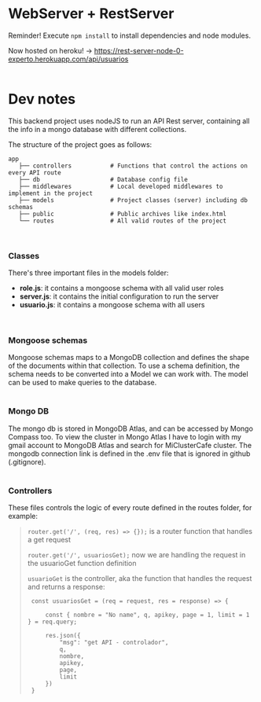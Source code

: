 # WebServer + RestServer

Reminder! Execute ```npm install``` to install dependencies and node modules.

Now hosted on heroku! -> https://rest-server-node-0-experto.herokuapp.com/api/usuarios
<br/><br/>

# Dev notes

This backend project uses nodeJS to run an API Rest server, containing all the info in a mongo database with different collections.

The structure of the project goes as follows:
```
app
   ├── controllers           # Functions that control the actions on every API route
   ├── db                    # Database config file
   ├── middlewares           # Local developed middlewares to implement in the project
   ├── models                # Project classes (server) including db schemas
   ├── public                # Public archives like index.html
   └── routes                # All valid routes of the project
```
<br/>

### Classes

There's three important files in the models folder:
- **role.js**: it contains a mongoose schema with all valid user roles
- **server.js**: it contains the initial configuration to run the server
- **usuario.js**: it contains a mongoose schema with all users
<br/>

### Mongoose schemas

Mongoose schemas maps to a MongoDB collection and defines the shape of the documents within that collection.
To use a schema definition, the schema needs to be converted into a Model we can work with.
The model can be used to make queries to the database.
<br/><br/>

### Mongo DB

The mongo db is stored in MongoDB Atlas, and can be accessed by Mongo Compass too.
To view the cluster in Mongo Atlas I have to login with my gmail account to MongoDB Atlas and search for MiClusterCafe cluster.
The mongodb connection link is defined in the .env file that is ignored in github (.gitignore).
<br/><br/>

### Controllers

These files controls the logic of every route defined in the routes folder, for example:
> ```router.get('/', (req, res) => {});``` is a router function that handles a get request
> 
> ```router.get('/', usuariosGet);``` now we are handling the request in the usuarioGet function definition
> 
> ```usuarioGet``` is the controller, aka the function that handles the request and returns a response:
>
> ```
>  const usuariosGet = (req = request, res = response) => {
>
>      const { nombre = "No name", q, apikey, page = 1, limit = 1 } = req.query;
>
>      res.json({
>          "msg": "get API - controlador",
>          q,
>          nombre,
>          apikey,
>          page,
>          limit
>      })
>  }
> ```
